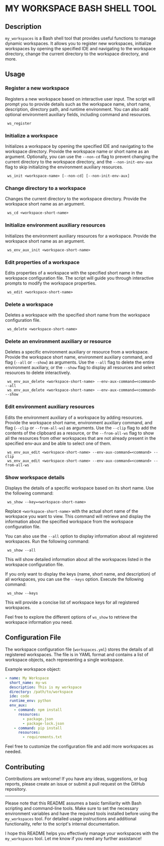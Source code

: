 # MY WORKSPACE BASH SHELL TOOL

## Description
`my_workspaces` is a Bash shell tool that provides useful functions to manage dynamic workspaces. It allows you to register new workspaces, initialize workspaces by opening the specified IDE and navigating to the workspace directory, change the current directory to the workspace directory, and more.

## Usage

### Register a new workspace
Registers a new workspace based on interactive user input. The script will prompt you to provide details such as the workspace name, short name, description, directory path, and runtime environment. You can also add optional environment auxiliary fields, including command and resources.

```
 ws_register
```

### Initialize a workspace
Initializes a workspace by opening the specified IDE and navigating to the workspace directory. Provide the workspace name or short name as an argument. Optionally, you can use the `--non-cd` flag to prevent changing the current directory to the workspace directory, and the `--non-init-env-aux` flag to skip initializing the environment auxiliary resources.

```
 ws_init <workspace-name> [--non-cd] [--non-init-env-aux]
```

### Change directory to a workspace
Changes the current directory to the workspace directory. Provide the workspace short name as an argument.

```
 ws_cd <workspace-short-name>
```

### Initialize environment auxiliary resources
Initializes the environment auxiliary resources for a workspace. Provide the workspace short name as an argument.

```
 ws_env_aux_init <workspace-short-name>
```

### Edit properties of a workspace
Edits properties of a workspace with the specified short name in the workspace configuration file. The script will guide you through interactive prompts to modify the workspace properties.

```
 ws_edit <workspace-short-name>
```

### Delete a workspace
Deletes a workspace with the specified short name from the workspace configuration file.

```
 ws_delete <workspace-short-name>
```

### Delete an environment auxiliary or resource
Deletes a specific environment auxiliary or resource from a workspace. Provide the workspace short name, environment auxiliary command, and flag (`--all` or `--show`) as arguments. Use the `--all` flag to delete the entire environment auxiliary, or the `--show` flag to display all resources and select resources to delete interactively.

```
 ws_env_aux_delete <workspace-short-name> --env-aux-command=<command> --all
 ws_env_aux_delete <workspace-short-name> --env-aux-command=<command> --show
```

### Edit environment auxiliary resources
Edits the environment auxiliary of a workspace by adding resources. Provide the workspace short name, environment auxiliary command, and flag (`--clip` or `--from-all-ws`) as arguments. Use the `--clip` flag to add the contents of the clipboard as a resource, or the `--from-all-ws` flag to show all the resources from other workspaces that are not already present in the specified env-aux and be able to select one of them.
```
 ws_env_aux_edit <workspace-short-name> --env-aux-command=<command> --clip
 ws_env_aux_edit <workspace-short-name> --env-aux-command=<command> --from-all-ws
```

### Show workspace details

Displays the details of a specific workspace based on its short name. Use the following command:

```
 ws_show --key=<workspace-short-name>
```

Replace `<workspace-short-name>` with the actual short name of the workspace you want to view. This command will retrieve and display the information about the specified workspace from the workspace configuration file.

You can also use the `--all` option to display information about all registered workspaces. Run the following command:

```
 ws_show --all
```

This will show detailed information about all the workspaces listed in the workspace configuration file.

If you only want to display the keys (name, short name, and description) of all workspaces, you can use the `--keys` option. Execute the following command:

```
 ws_show --keys
```

This will provide a concise list of workspace keys for all registered workspaces.

Feel free to explore the different options of `ws_show` to retrieve the workspace information you need.

## Configuration File
The workspace configuration file (`workspaces.yml`) stores the details of all registered workspaces. The file is in YAML format and contains a list of workspace objects, each representing a single workspace.

Example workspace object:

```yaml
- name: My Workspace
  short_name: my-ws
  description: This is my workspace
  directory: /path/to/workspace
  ide: code
  runtime_env: python
  env_aux:
    - command: npm install
      resources:
        - package.json
        - package-lock.json
    - command: pip install
      resources:
        - requirements.txt
```

Feel free to customize the configuration file and add more workspaces as needed.

## Contributing
Contributions are welcome! If you have any ideas, suggestions, or bug reports, please create an issue or submit a pull request on the GitHub repository.

---

Please note that this README assumes a basic familiarity with Bash scripting and command-line tools. Make sure to set the necessary environment variables and have the required tools installed before using the `my_workspaces` tool. For detailed usage instructions and additional functionality, refer to the script's internal documentation.

I hope this README helps you effectively manage your workspaces with the `my_workspaces` tool. Let me know if you need any further assistance!
